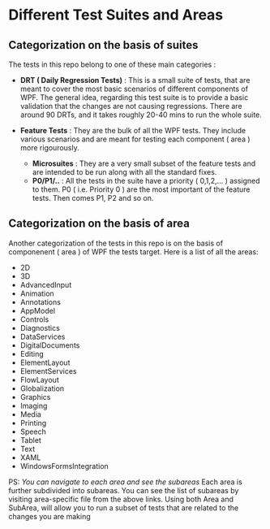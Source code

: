# Different Test Suites and Areas

## Categorization on the basis of suites
The tests in this repo belong to one of these main categories : 

- **DRT ( Daily Regression Tests)** : This is a small suite of tests, that are meant to cover the most basic scenarios of different components of WPF. The general idea, regarding this test suite is to provide a basic validation that the changes are not causing regressions. There are around 90 DRTs, and it takes roughly 20-40 mins to run the whole suite.
   
- **Feature Tests** : They are the bulk of all the WPF tests. They include various scenarios and are meant for testing each component ( area ) more rigourously. 
  - **Microsuites** : They are a very small subset of the feature tests and are intended to be run along with all the standard fixes. 
  - **P0/P1/..** : All the tests in the suite have a priority ( 0,1,2,... ) assigned to them. P0 ( i.e. Priority 0 ) are the most important of the feature tests. Then comes P1, P2 and so on. 


## Categorization on the basis of area
Another categorization of the tests in this repo is on the basis of componenent ( area ) of WPF the tests target. Here is a list of all the areas:
- 2D
- 3D
- AdvancedInput
- Animation
- Annotations
- AppModel
- Controls
- Diagnostics
- DataServices
- DigitalDocuments
- Editing
- ElementLayout
- ElementServices
- FlowLayout
- Globalization
- Graphics
- Imaging
- Media
- Printing
- Speech
- Tablet
- Text
- XAML
- WindowsFormsIntegration

PS: *You can navigate to each area and see the subareas*
Each area is further subdivided into subareas. You can see the list of subareas by visiting area-specific file from the above links. Using both Area and SubArea, will allow you to run a subset of tests that are related to the changes you are making 